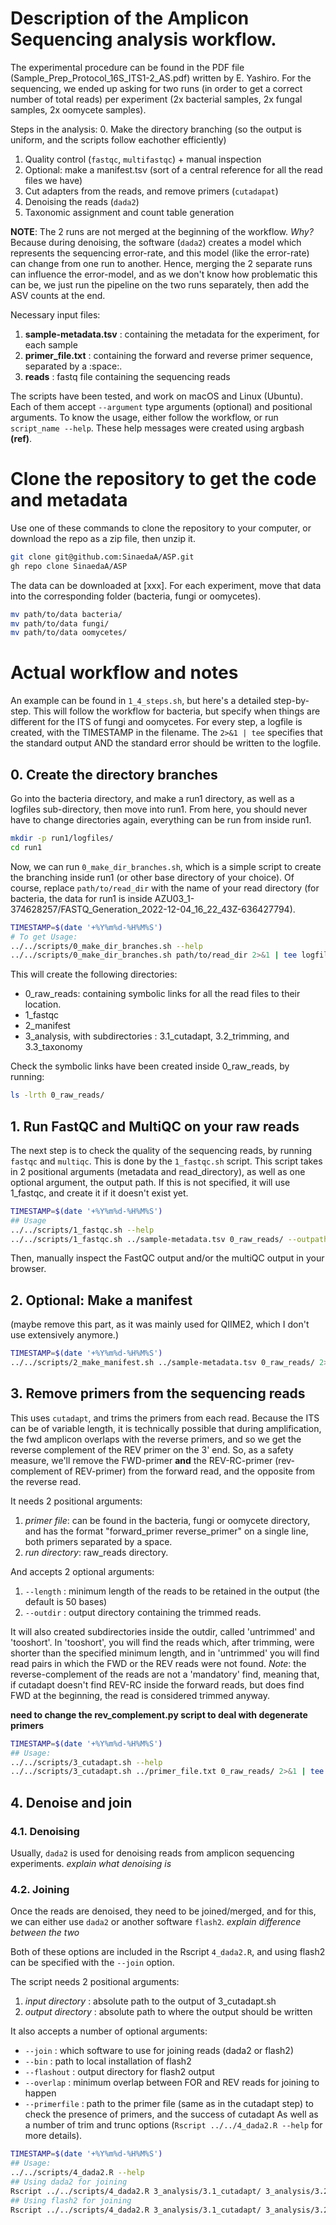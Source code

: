 # Description of the Amplicon Sequencing analysis workflow.

The experimental procedure can be found in the PDF file (Sample_Prep_Protocol_16S_ITS1-2_AS.pdf) written by E. Yashiro.
For the sequencing, we ended up asking for two runs (in order to get a correct number of total reads) per experiment (2x bacterial samples, 2x fungal samples, 2x oomycete samples). 

Steps in the analysis:
0. Make the directory branching (so the output is uniform, and the scripts follow eachother efficiently)
1. Quality control (`fastqc`, `multifastqc`) + manual inspection
2. Optional: make a manifest.tsv (sort of a central reference for all the read files we have)
3. Cut adapters from the reads, and remove primers (`cutadapat`)
4. Denoising the reads (`dada2`)
5. Taxonomic assignment and count table generation

**NOTE**: The 2 runs are not merged at the beginning of the workflow. _Why?_ Because during denoising, the software (`dada2`) creates a model which represents the sequencing error-rate, and this model (like the error-rate) can change from one run to another. Hence, merging the 2 separate runs can influence the error-model, and as we don't know how problematic this can be, we just run the pipeline on the two runs separately, then add the ASV counts at the end.

Necessary input files:
1. **sample-metadata.tsv** : containing the metadata for the experiment, for each sample
2. **primer_file.txt** : containing the forward and reverse primer sequence, separated by a :space:.
3. **reads** : fastq file containing the sequencing reads

The scripts have been tested, and work on macOS and Linux (Ubuntu). 
Each of them accept `--argument` type arguments (optional) and positional arguments. To know the usage, either follow the workflow, or run `script_name --help`. These help messages were created using argbash **(ref)**.

# Clone the repository to get the code and metadata

Use one of these commands to clone the repository to your computer, or download the repo as a zip file, then unzip it.
```bash
git clone git@github.com:SinaedaA/ASP.git
gh repo clone SinaedaA/ASP
```
The data can be downloaded at [xxx]. 
For each experiment, move that data into the corresponding folder (bacteria, fungi or oomycetes).

```bash
mv path/to/data bacteria/
mv path/to/data fungi/
mv path/to/data oomycetes/
```

# Actual workflow and notes
An example can be found in `1_4_steps.sh`, but here's a detailed step-by-step. This will follow the workflow for bacteria, but specify when things are different for the ITS of fungi and oomycetes.
For every step, a logfile is created, with the TIMESTAMP in the filename. The `2>&1 | tee` specifies that the standard output AND the standard error should be written to the logfile.
## 0. Create the directory branches
Go into the bacteria directory, and make a run1 directory, as well as a logfiles sub-directory, then move into run1. From here, you should never have to change directories again, everything can be run from inside run1. 

```bash
mkdir -p run1/logfiles/
cd run1
```

Now, we can run `0_make_dir_branches.sh`, which is a simple script to create the branching inside run1 (or other base directory of your choice). Of course, replace `path/to/read_dir` with the name of your read directory (for bacteria, the data for run1 is inside AZU03_1-374628257/FASTQ_Generation_2022-12-04_16_22_43Z-636427794).

```bash
TIMESTAMP=$(date '+%Y%m%d-%H%M%S')
# To get Usage:
../../scripts/0_make_dir_branches.sh --help
../../scripts/0_make_dir_branches.sh path/to/read_dir 2>&1 | tee logfiles/0_make_dir_branches_${TIMESTAMP}.log
```

This will create the following directories: 
- 0_raw_reads: containing symbolic links for all the read files to their location.
- 1_fastqc
- 2_manifest
- 3_analysis, with subdirectories : 3.1_cutadapt, 3.2_trimming, and 3.3_taxonomy

Check the symbolic links have been created inside 0_raw_reads, by running:
```bash
ls -lrth 0_raw_reads/
```

## 1. Run FastQC and MultiQC on your raw reads
The next step is to check the quality of the sequencing reads, by running `fastqc` and `multiqc`. This is done by the `1_fastqc.sh` script.
This script takes in 2 positional arguments (metadata and read_directory), as well as one optional argument, the output path. If this is not specified, it will use 1_fastqc, and create it if it doesn't exist yet.

```bash
TIMESTAMP=$(date '+%Y%m%d-%H%M%S')
## Usage
../../scripts/1_fastqc.sh --help
../../scripts/1_fastqc.sh ../sample-metadata.tsv 0_raw_reads/ --outpath 1_fastqc/ 2>&1 | tee logfiles/1_fastqc_${TIMESTAMP}.log
```


Then, manually inspect the FastQC output and/or the multiQC output in your browser.

## 2. Optional: Make a manifest
(maybe remove this part, as it was mainly used for QIIME2, which I don't use extensively anymore.)
```bash
TIMESTAMP=$(date '+%Y%m%d-%H%M%S')
../../scripts/2_make_manifest.sh ../sample-metadata.tsv 0_raw_reads/ 2>&1 | tee logfiles/2_make_manifest_${TIMESTAMP}.log
```

## 3. Remove primers from the sequencing reads
This uses `cutadapt`, and trims the primers from each read. Because the ITS can be of variable length, it is technically possible that during amplification, the fwd amplicon overlaps with the reverse primers, and so we get the reverse complement of the REV primer on the 3' end. So, as a safety measure, we'll remove the FWD-primer **and** the REV-RC-primer (rev-complement of REV-primer) from the forward read, and the opposite from the reverse read.

It needs 2 positional arguments:
1. *primer file*: can be found in the bacteria, fungi or oomycete directory, and has the format "forward_primer reverse_primer" on a single line, both primers separated by a space.
2. *run directory*: raw_reads directory.

And accepts 2 optional arguments:
1. `--length` : minimum length of the reads to be retained in the output (the default is 50 bases)
2. `--outdir` : output directory containing the trimmed reads.

It will also created subdirectories inside the outdir, called 'untrimmed' and 'tooshort'. In 'tooshort', you will find the reads which, after trimming, were shorter than the specified minimum length, and in 'untrimmed' you will find read pairs in which the FWD or the REV reads were not found. *Note*: the reverse-complement of the reads are not a 'mandatory' find, meaning that, if cutadapt doesn't find REV-RC inside the forward reads, but does find FWD at the beginning, the read is considered trimmed anyway. 

**need to change the rev_complement.py script to deal with degenerate primers**
```bash
TIMESTAMP=$(date '+%Y%m%d-%H%M%S')
## Usage:
../../scripts/3_cutadapt.sh --help
../../scripts/3_cutadapt.sh ../primer_file.txt 0_raw_reads/ 2>&1 | tee logfiles/3_cutadapt_${TIMESTAMP}.log
```

## 4. Denoise and join
### 4.1. Denoising
Usually, `dada2` is used for denoising reads from amplicon sequencing experiments. *explain what denoising is*

### 4.2. Joining
Once the reads are denoised, they need to be joined/merged, and for this, we can either use `dada2` or another software `flash2`.
*explain difference between the two*

Both of these options are included in the Rscript `4_dada2.R`, and using flash2 can be specified with the `--join` option. 

The script needs 2 positional arguments:
1. *input directory* : absolute path to the output of 3_cutadapt.sh
2. *output directory* : absolute path to where the output should be written

It also accepts a number of optional arguments:
- `--join` : which software to use for joining reads (dada2 or flash2)
- `--bin` : path to local installation of flash2
- `--flashout` : output directory for flash2 output
- `--overlap` : minimum overlap between FOR and REV reads for joining to happen
- `--primerfile` : path to the primer file (same as in the cutadapt step) to check the presence of primers, and the success of cutadapt
As well as a number of trim and trunc options (`Rscript ../../4_dada2.R --help` for more details).

```bash
TIMESTAMP=$(date '+%Y%m%d-%H%M%S')
## Usage:
../../scripts/4_dada2.R --help
## Using dada2 for joining
Rscript ../../scripts/4_dada2.R 3_analysis/3.1_cutadapt/ 3_analysis/3.2_trimming/dada2/ --join dada2 --primerfile ../primer_file.txt --truncQ 2 2>&1 | tee logfiles/4_dada2_${TIMESTAMP}.log
## Using flash2 for joining
Rscript ../../scripts/4_dada2.R 3_analysis/3.1_cutadapt/ 3_analysis/3.2_trimming/dada2_flash2/ --join flash2 --primerfile ../primer_file.txt --truncQ 2 2>&1 | tee logfiles/4_flash2_dada2_${TIMESTAMP}.log
```

